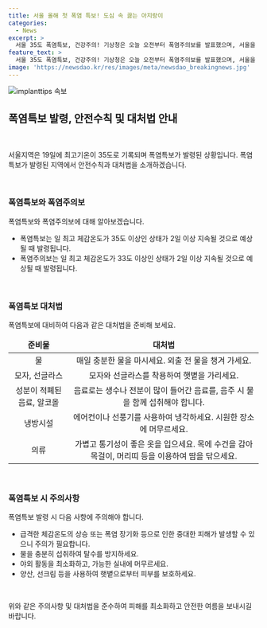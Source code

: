 ```yaml
---
title: 서울 올해 첫 폭염 특보! 도심 속 끓는 아지랑이
categories:
  - News
excerpt: >
  서울 35도 폭염특보, 건강주의! 기상청은 오늘 오전부터 폭염주의보를 발표했으며, 서울을 포함한 여러 지역에서 폭염특보가 확대되고 있다고 전했습니다. 이로써 올해 서울 지역에서는 처음으로 폭염특보가 발령되었는데, 폭염경보는 2일 이상 35도 이상의 체감온도가 지속될 경우 발령됩니다. 폭염으로 인한 건강 피해를 예방하기 위해 주의가 요구됩니다. 현재 폭염주의보가 발효된 지역은 서울을 비롯한 여러 지역입니다. 자세한 정보는 더팩트 뉴스홈페이지에서 확인할 수 있습니다.
feature_text: >
  서울 35도 폭염특보, 건강주의! 기상청은 오늘 오전부터 폭염주의보를 발표했으며, 서울을 포함한 여러 지역에서 폭염특보가 확대되고 있다고 전했습니다. 이로써 올해 서울 지역에서는 처음으로 폭염특보가 발령되었는데, 폭염경보는 2일 이상 35도 이상의 체감온도가 지속될 경우 발령됩니다. 폭염으로 인한 건강 피해를 예방하기 위해 주의가 요구됩니다. 현재 폭염주의보가 발효된 지역은 서울을 비롯한 여러 지역입니다. 자세한 정보는 더팩트 뉴스홈페이지에서 확인할 수 있습니다.
image: 'https://newsdao.kr/res/images/meta/newsdao_breakingnews.jpg'
---
```


<p><img src="https://newsdao.kr/res/images/meta/newsdao_breakingnews.jpg" alt="implanttips 속보" /></p>

<h2 data-ke-size="size26">폭염특보 발령, 안전수칙 및 대처법 안내</h2>

<p data-ke-size="size16">&nbsp;</p>

<p>서울지역은 19일에 최고기온이 35도로 기록되며 폭염특보가 발령된 상황입니다. 폭염특보가 발령된 지역에서 안전수칙과 대처법을 소개하겠습니다.</p>

<p data-ke-size="size16">&nbsp;</p>

<h3>폭염특보와 폭염주의보</h3>

<p data-ke-size="size16">폭염특보와 폭염주의보에 대해 알아보겠습니다.</p>

<ul>
<li>폭염특보는 일 최고 체감온도가 35도 이상인 상태가 2일 이상 지속될 것으로 예상될 때 발령됩니다.</li>
<li>폭염주의보는 일 최고 체감온도가 33도 이상인 상태가 2일 이상 지속될 것으로 예상될 때 발령됩니다.</li>
</ul>

<p data-ke-size="size16">&nbsp;</p>

<h3>폭염특보 대처법</h3>

<p data-ke-size="size16">폭염특보에 대비하여 다음과 같은 대처법을 준비해 보세요.</p>

<table>
<thead>
<tr>
<td style="text-align: center; height: 17px;"><b>준비물</b></td>
<td style="text-align: center; height: 17px;"><b>대처법</b></td>
</tr>
</thead>
<tbody>
<tr>
<td style="text-align: center;">물</td>
<td style="text-align: center;">매일 충분한 물을 마시세요. 외출 전 물을 챙겨 가세요.</td>
</tr>
<tr>
<td style="text-align: center;">모자, 선글라스</td>
<td style="text-align: center;">모자와 선글라스를 착용하여 햇볕을 가리세요.</td>
</tr>
<tr>
<td style="text-align: center;">성분이 적폐된 음료, 알코올</td>
<td style="text-align: center;">음료로는 생수나 전분이 많이 들어간 음료를, 음주 시 물을 함께 섭취해야 합니다.</td>
</tr>
<tr>
<td style="text-align: center;">냉방시설</td>
<td style="text-align: center;">에어컨이나 선풍기를 사용하여 냉각하세요. 시원한 장소에 머무르세요.</td>
</tr>
<tr>
<td style="text-align: center;">의류</td>
<td style="text-align: center;">가볍고 통기성이 좋은 옷을 입으세요. 목에 수건을 감아 목걸이, 머리띠 등을 이용하여 땀을 닦으세요.</td>
</tr>
</tbody>
</table>

<p data-ke-size="size16">&nbsp;</p>

<h3>폭염특보 시 주의사항</h3>

<p data-ke-size="size16">폭염특보 발령 시 다음 사항에 주의해야 합니다.</p>

<ul>
<li>급격한 체감온도의 상승 또는 폭염 장기화 등으로 인한 중대한 피해가 발생할 수 있으니 주의가 필요합니다.</li>
<li>물을 충분히 섭취하여 탈수를 방지하세요.</li>
<li>야외 활동을 최소화하고, 가능한 실내에 머무르세요.</li>
<li>양산, 선크림 등을 사용하여 햇볕으로부터 피부를 보호하세요.</li>
</ul>

<p data-ke-size="size16">&nbsp;</p>

<p>위와 같은 주의사항 및 대처법을 준수하여 피해를 최소화하고 안전한 여름을 보내시길 바랍니다.</p>

